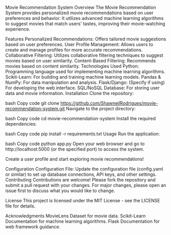 

Movie Recommendation System
Overview
The Movie Recommendation System provides personalized movie recommendations based on user preferences and behavior. It utilizes advanced machine learning algorithms to suggest movies that match users' tastes, improving their movie-watching experience.

Features
Personalized Recommendations: Offers tailored movie suggestions based on user preferences.
User Profile Management: Allows users to create and manage profiles for more accurate recommendations.
Collaborative Filtering: Utilizes collaborative filtering techniques to suggest movies based on user similarity.
Content-Based Filtering: Recommends movies based on content similarity.
Technologies Used
Python: Programming language used for implementing machine learning algorithms.
Scikit-Learn: For building and training machine learning models.
Pandas & NumPy: For data manipulation and analysis.
Flask/Django: (Specify if using) For developing the web interface.
SQL/NoSQL Database: For storing user data and movie information.
Installation
Clone the repository:

bash
Copy code
git clone https://github.com/ShawneilRodrigues/movie-recommendation-system.git
Navigate to the project directory:

bash
Copy code
cd movie-recommendation-system
Install the required dependencies:

bash
Copy code
pip install -r requirements.txt
Usage
Run the application:

bash
Copy code
python app.py
Open your web browser and go to http://localhost:5000 (or the specified port) to access the system.

Create a user profile and start exploring movie recommendations!

Configuration
Configuration File: Update the configuration file (config.yaml or similar) to set up database connections, API keys, and other settings.
Contributing
Contributions are welcome! Please fork the repository and submit a pull request with your changes. For major changes, please open an issue first to discuss what you would like to change.

License
This project is licensed under the MIT License - see the LICENSE file for details.

Acknowledgments
MovieLens Dataset for movie data.
Scikit-Learn Documentation for machine learning algorithms.
Flask Documentation for web framework guidance.
